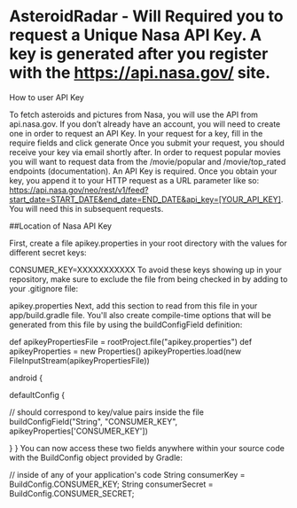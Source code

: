 # AsteroidRadar - Will Required you to request a Unique Nasa API Key. A key is generated after you register with the https://api.nasa.gov/ site.

How to user API Key

To fetch asteroids and pictures from Nasa, you will use the API from api.nasa.gov. If you don’t already have an account, you will need to create one in order to request an API Key. In your request for a key, fill in the require fields and click generate  Once you submit your request, you should receive your key via email shortly after. In order to request popular movies you will want to request data from the /movie/popular and /movie/top_rated endpoints (documentation). An API Key is required. Once you obtain your key, you append it to your HTTP request as a URL parameter like so: https://api.nasa.gov/neo/rest/v1/feed?start_date=START_DATE&end_date=END_DATE&api_key=[YOUR_API_KEY]. You will need this in subsequent requests.

##Location of Nasa API Key

First, create a file apikey.properties in your root directory with the values for different secret keys:

CONSUMER_KEY=XXXXXXXXXXX  To avoid these keys showing up in your repository, make sure to exclude the file from being checked in by adding to your .gitignore file:

apikey.properties Next, add this section to read from this file in your app/build.gradle file. You'll also create compile-time options that will be generated from this file by using the buildConfigField definition:

def apikeyPropertiesFile = rootProject.file("apikey.properties") def apikeyProperties = new Properties() apikeyProperties.load(new FileInputStream(apikeyPropertiesFile))

android {

defaultConfig {

 // should correspond to key/value pairs inside the file   
buildConfigField("String", "CONSUMER_KEY", apikeyProperties['CONSUMER_KEY'])

} } You can now access these two fields anywhere within your source code with the BuildConfig object provided by Gradle:

// inside of any of your application's code String consumerKey = BuildConfig.CONSUMER_KEY; String consumerSecret = BuildConfig.CONSUMER_SECRET;

